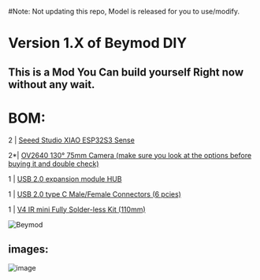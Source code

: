 #Note: Not updating this repo, Model is released for you to use/modify.

# Version 1.X of Beymod DIY



## This is a Mod You Can build yourself Right now without any wait.

# BOM:

2 | [Seeed Studio XIAO ESP32S3 Sense](https://www.google.com/url?q=https://www.seeedstudio.com/XIAO-ESP32S3-Sense-p-5639.html&sa=D&source=editors&ust=1704644943665084&usg=AOvVaw1fs6H2pfn6c_YyGU16gUws)

2*| [OV2640 130° 75mm Camera (make sure you look at the options before buying it and double check)](https://www.aliexpress.us/item/3256802853835121.html?spm=a2g0o.order_list.order_list_main.5.93641802NNWnBh&gatewayAdapt=glo2usa)

1 | [USB 2.0 expansion module HUB](https://www.aliexpress.us/item/3256804070458646.html?spm=a2g0o.order_list.order_list_main.53.93641802NNWnBh&gatewayAdapt=glo2usa)

1 | [USB 2.0 type C Male/Female Connectors (6 pcies)](https://www.aliexpress.us/item/3256805148260244.html?spm=a2g0o.order_list.order_list_main.48.93641802NNWnBh&gatewayAdapt=glo2usa)

1 | [V4 IR mini Fully Solder-less Kit (110mm)](https://store.eyetrackvr.dev/products/v4-mini-fully-solderless-kit)

![Beymod](https://github.com/Lenrul/beymod/assets/132875948/4e8de1f1-ce59-4dc0-aeb3-0c7e77f5652a)

## images:
![image](https://github.com/Lenrul/beymod/assets/132875948/393fd9df-58ed-4c96-8463-4b1d9df99e6f)
